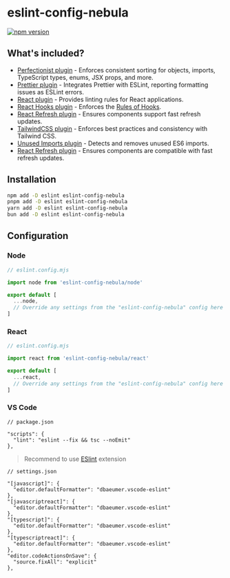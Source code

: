 # eslint-config-nebula

[![npm version](https://img.shields.io/npm/v/eslint-config-nebula)](https://www.npmjs.com/package/eslint-config-nebula)

## What's included?

- [Perfectionist plugin](https://www.npmjs.com/package/eslint-plugin-perfectionist) - Enforces consistent sorting for objects, imports, TypeScript types, enums, JSX props, and more.
- [Prettier plugin](https://www.npmjs.com/package/eslint-plugin-prettier) - Integrates Prettier with ESLint, reporting formatting issues as ESLint errors.
- [React plugin](https://www.npmjs.com/package/eslint-plugin-react) - Provides linting rules for React applications.
- [React Hooks plugin](https://www.npmjs.com/package/eslint-plugin-react-hooks) - Enforces the [Rules of Hooks](https://react.dev/reference/rules/rules-of-hooks).
- [React Refresh plugin](https://www.npmjs.com/package/eslint-plugin-react-refresh) - Ensures components support fast refresh updates.
- [TailwindCSS plugin](https://www.npmjs.com/package/eslint-plugin-tailwindcss) - Enforces best practices and consistency with Tailwind CSS.
- [Unused Imports plugin](https://www.npmjs.com/package/eslint-plugin-unused-imports) - Detects and removes unused ES6 imports.
- [React Refresh plugin](https://www.npmjs.com/package/eslint-plugin-react-refresh) - Ensures components are compatible with fast refresh updates.

## Installation

```bash
npm add -D eslint eslint-config-nebula
pnpm add -D eslint eslint-config-nebula
yarn add -D eslint eslint-config-nebula
bun add -D eslint eslint-config-nebula
```

## Configuration

### Node

```js
// eslint.config.mjs

import node from 'eslint-config-nebula/node'

export default [
  ...node,
  // Override any settings from the "eslint-config-nebula" config here
]

```
### React

```js
// eslint.config.mjs

import react from 'eslint-config-nebula/react'

export default [
  ...react,
  // Override any settings from the "eslint-config-nebula" config here
]
```

### VS Code

```jsonc
// package.json

"scripts": {
  "lint": "eslint --fix && tsc --noEmit"
},
```
> Recommend to use [ESlint](https://marketplace.visualstudio.com/items?itemName=dbaeumer.vscode-eslint) extension

```jsonc
// settings.json

"[javascript]": {
  "editor.defaultFormatter": "dbaeumer.vscode-eslint"
},
"[javascriptreact]": {
  "editor.defaultFormatter": "dbaeumer.vscode-eslint"
},
"[typescript]": {
  "editor.defaultFormatter": "dbaeumer.vscode-eslint"
},
"[typescriptreact]": {
  "editor.defaultFormatter": "dbaeumer.vscode-eslint"
},
"editor.codeActionsOnSave": {
  "source.fixAll": "explicit"
},
```